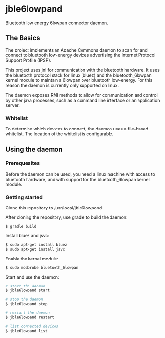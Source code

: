# jble6lowpand
Bluetooth low energy 6lowpan connector daemon.
## The Basics
The project implements an Apache Commons daemon to scan for and connect to bluetooth low-energy devices advertising the Internet Protocol Support Profile (IPSP).

This project uses jni for communication with the bluetooth hardware. It uses the bluetooth protocol stack for linux (bluez) and the bluetooth_6lowpan kernel module to maintain a 6lowpan over bluetooth low-energy. For this reason the daemon is currently only supported on linux.

The daemon exposes RMI methods to allow for communication and control by other java processes, such as a command line interface or an application server.

### Whitelist
To determine which devices to connect, the daemon uses a file-based whitelist. The location of the whitelist is configurable.
## Using the daemon
### Prerequesites
Before the daemon can be used, you need a linux machine with access to bluetooth hardware, and with support for the bluetooth_6lowpan kernel module.
### Getting started
Clone this repository to /usr/local/jble6lowpand

After cloning the repository, use gradle to build the daemon: 
``` bash
$ gradle build
```

Install bluez and jsvc:
``` bash
$ sudo apt-get install bluez
$ sudo apt-get install jsvc
```

Enable the kernel module:
``` bash
$ sudo modprobe bluetooth_6lowpan
```

Start and use the daemon:
``` bash
# start the daemon
$ jble6lowpand start

# stop the daemon
$ jble6lowpand stop

# restart the daemon
$ jble6lowpand restart

# list connected devices
$ jble6lowpand list
```

